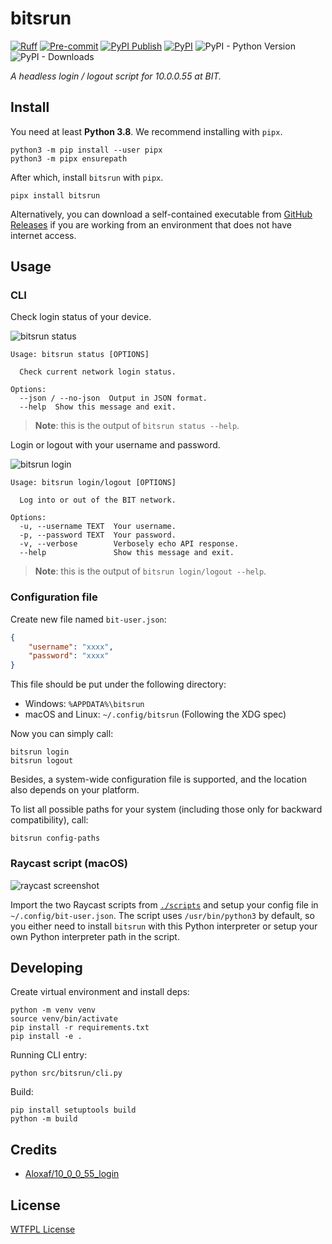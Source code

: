 # bitsrun

[![Ruff](https://img.shields.io/endpoint?url=https://raw.githubusercontent.com/charliermarsh/ruff/main/assets/badge/v2.json)](https://github.com/astral-sh/ruff)
[![Pre-commit](https://github.com/BITNP/bitsrun/actions/workflows/ci.yml/badge.svg)](https://github.com/BITNP/bitsrun/actions/workflows/ci.yml)
[![PyPI Publish](https://github.com/BITNP/bitsrun/actions/workflows/python-publish.yml/badge.svg)](https://github.com/BITNP/bitsrun/actions/workflows/python-publish.yml)
[![PyPI](https://img.shields.io/pypi/v/bitsrun)](https://pypi.org/project/bitsrun/)
![PyPI - Python Version](https://img.shields.io/pypi/pyversions/bitsrun)
![PyPI - Downloads](https://img.shields.io/pypi/dm/bitsrun)

_A headless login / logout script for 10.0.0.55 at BIT._

## Install

You need at least **Python 3.8**. We recommend installing with `pipx`.

```shell
python3 -m pip install --user pipx
python3 -m pipx ensurepath
```

After which, install `bitsrun` with `pipx`.

```shell
pipx install bitsrun
```

Alternatively, you can download a self-contained executable from [GitHub Releases](https://github.com/BITNP/bitsrun/releases/latest) if you are working from an environment that does not have internet access.

## Usage

### CLI

Check login status of your device.

![bitsrun status](https://github.com/BITNP/bitsrun/assets/32114380/e877d6a9-120a-444a-b580-0a0fcac857ce)

```text
Usage: bitsrun status [OPTIONS]

  Check current network login status.

Options:
  --json / --no-json  Output in JSON format.
  --help  Show this message and exit.
```

> **Note**: this is the output of `bitsrun status --help`.

Login or logout with your username and password.

![bitsrun login](https://github.com/BITNP/bitsrun/assets/32114380/4ca8cd64-580b-4ab8-824f-0049f41f78bb)

```text
Usage: bitsrun login/logout [OPTIONS]

  Log into or out of the BIT network.

Options:
  -u, --username TEXT  Your username.
  -p, --password TEXT  Your password.
  -v, --verbose        Verbosely echo API response.
  --help               Show this message and exit.
```

> **Note**: this is the output of `bitsrun login/logout --help`.

### Configuration file

Create new file named `bit-user.json`:

```json
{
    "username": "xxxx",
    "password": "xxxx"
}
```

This file should be put under the following directory:

- Windows: `%APPDATA%\bitsrun`
- macOS and Linux: `~/.config/bitsrun` (Following the XDG spec)

Now you can simply call:

```shell
bitsrun login
bitsrun logout
```

Besides, a system-wide configuration file is supported, and the location also depends on your platform.

To list all possible paths for your system (including those only for backward compatibility), call:

```shell
bitsrun config-paths
```

### Raycast script (macOS)

![raycast screenshot](https://user-images.githubusercontent.com/32114380/213919582-eff6d58f-1bd2-47b2-a5da-46dc6e2eaffa.png)

Import the two Raycast scripts from [`./scripts`](./scripts/) and setup your config file in `~/.config/bit-user.json`. The script uses `/usr/bin/python3` by default, so you either need to install `bitsrun` with this Python interpreter or setup your own Python interpreter path in the script.

## Developing

Create virtual environment and install deps:

```shell
python -m venv venv
source venv/bin/activate
pip install -r requirements.txt
pip install -e .
```

Running CLI entry:

```shell
python src/bitsrun/cli.py
```

Build:

```shell
pip install setuptools build
python -m build
```

## Credits

- [Aloxaf/10_0_0_55_login](https://github.com/Aloxaf/10_0_0_55_login)

## License

[WTFPL License](LICENSE)
